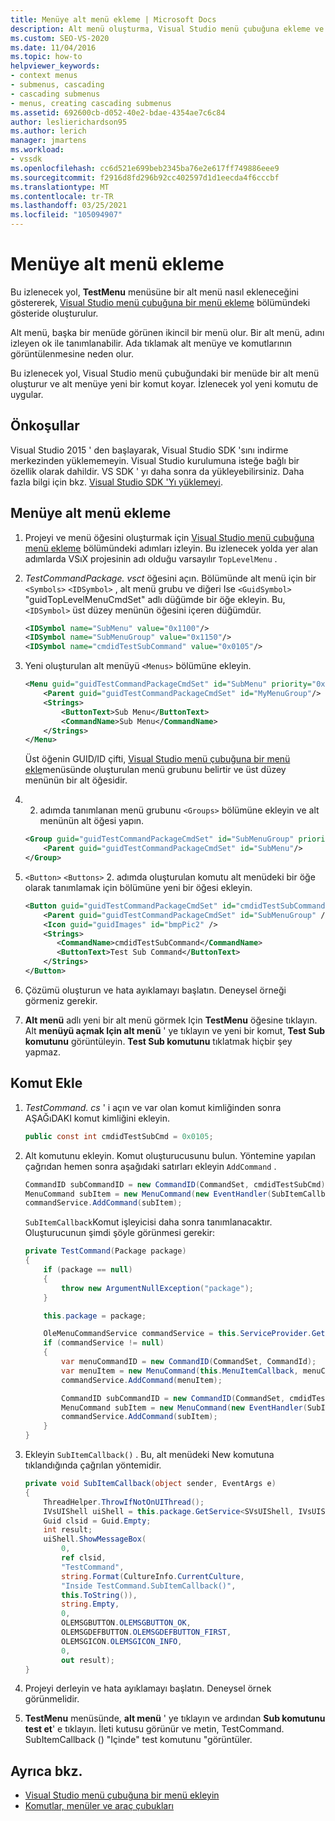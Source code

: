 ```yaml
---
title: Menüye alt menü ekleme | Microsoft Docs
description: Alt menü oluşturma, Visual Studio menü çubuğuna ekleme ve alt menüye yeni bir komut ekleme hakkında bilgi edinin.
ms.custom: SEO-VS-2020
ms.date: 11/04/2016
ms.topic: how-to
helpviewer_keywords:
- context menus
- submenus, cascading
- cascading submenus
- menus, creating cascading submenus
ms.assetid: 692600cb-d052-40e2-bdae-4354ae7c6c84
author: leslierichardson95
ms.author: lerich
manager: jmartens
ms.workload:
- vssdk
ms.openlocfilehash: cc6d521e699beb2345ba76e2e617ff749886eee9
ms.sourcegitcommit: f2916d8fd296b92cc402597d1d1eecda4f6cccbf
ms.translationtype: MT
ms.contentlocale: tr-TR
ms.lasthandoff: 03/25/2021
ms.locfileid: "105094907"
---
```

# <a name="add-a-submenu-to-a-menu"></a>Menüye alt menü ekleme
Bu izlenecek yol, **TestMenu** menüsüne bir alt menü nasıl ekleneceğini göstererek, [Visual Studio menü çubuğuna bir menü ekleme](../extensibility/adding-a-menu-to-the-visual-studio-menu-bar.md) bölümündeki gösteride oluşturulur.

 Alt menü, başka bir menüde görünen ikincil bir menü olur. Bir alt menü, adını izleyen ok ile tanımlanabilir. Ada tıklamak alt menüye ve komutlarının görüntülenmesine neden olur.

 Bu izlenecek yol, Visual Studio menü çubuğundaki bir menüde bir alt menü oluşturur ve alt menüye yeni bir komut koyar. İzlenecek yol yeni komutu de uygular.

## <a name="prerequisites"></a>Önkoşullar
 Visual Studio 2015 ' den başlayarak, Visual Studio SDK 'sını indirme merkezinden yüklememeyin. Visual Studio kurulumuna isteğe bağlı bir özellik olarak dahildir. VS SDK ' yı daha sonra da yükleyebilirsiniz. Daha fazla bilgi için bkz. [Visual Studio SDK 'Yı yüklemeyi](../extensibility/installing-the-visual-studio-sdk.md).

## <a name="add-a-submenu-to-a-menu"></a>Menüye alt menü ekleme

1. Projeyi ve menü öğesini oluşturmak için [Visual Studio menü çubuğuna menü ekleme](../extensibility/adding-a-menu-to-the-visual-studio-menu-bar.md) bölümündeki adımları izleyin. Bu izlenecek yolda yer alan adımlarda VSıX projesinin adı olduğu varsayılır `TopLevelMenu` .

2. *TestCommandPackage. vsct* öğesini açın. Bölümünde alt menü için bir `<Symbols>` `<IDSymbol>` , alt menü grubu ve diğeri Ise `<GuidSymbol>` "guidTopLevelMenuCmdSet" adlı düğümde bir öğe ekleyin. Bu, `<IDSymbol>` üst düzey menünün öğesini içeren düğümdür.

    ```xml
    <IDSymbol name="SubMenu" value="0x1100"/>
    <IDSymbol name="SubMenuGroup" value="0x1150"/>
    <IDSymbol name="cmdidTestSubCommand" value="0x0105"/>
    ```

3. Yeni oluşturulan alt menüyü `<Menus>` bölümüne ekleyin.

    ```xml
    <Menu guid="guidTestCommandPackageCmdSet" id="SubMenu" priority="0x0100" type="Menu">
        <Parent guid="guidTestCommandPackageCmdSet" id="MyMenuGroup"/>
        <Strings>
            <ButtonText>Sub Menu</ButtonText>
            <CommandName>Sub Menu</CommandName>
        </Strings>
    </Menu>
    ```

     Üst öğenin GUID/ID çifti, [Visual Studio menü çubuğuna bir menü ekle](../extensibility/adding-a-menu-to-the-visual-studio-menu-bar.md)menüsünde oluşturulan menü grubunu belirtir ve üst düzey menünün bir alt öğesidir.

4. 2. adımda tanımlanan menü grubunu `<Groups>` bölümüne ekleyin ve alt menünün alt öğesi yapın.

    ```xml
    <Group guid="guidTestCommandPackageCmdSet" id="SubMenuGroup" priority="0x0000">
        <Parent guid="guidTestCommandPackageCmdSet" id="SubMenu"/>
    </Group>
    ```

5. `<Button>` `<Buttons>` 2. adımda oluşturulan komutu alt menüdeki bir öğe olarak tanımlamak için bölümüne yeni bir öğesi ekleyin.

    ```xml
    <Button guid="guidTestCommandPackageCmdSet" id="cmdidTestSubCommand" priority="0x0000" type="Button">
        <Parent guid="guidTestCommandPackageCmdSet" id="SubMenuGroup" />
        <Icon guid="guidImages" id="bmpPic2" />
        <Strings>
           <CommandName>cmdidTestSubCommand</CommandName>
           <ButtonText>Test Sub Command</ButtonText>
        </Strings>
    </Button>
    ```

6. Çözümü oluşturun ve hata ayıklamayı başlatın. Deneysel örneği görmeniz gerekir.

7. **Alt menü** adlı yeni bir alt menü görmek Için **TestMenu** öğesine tıklayın. Alt **menüyü açmak Için alt menü** ' ye tıklayın ve yeni bir komut, **Test Sub komutunu** görüntüleyin. **Test Sub komutunu** tıklatmak hiçbir şey yapmaz.

## <a name="add-a-command"></a>Komut Ekle

1. *TestCommand. cs* ' i açın ve var olan komut kimliğinden sonra AŞAĞıDAKI komut kimliğini ekleyin.

    ```csharp
    public const int cmdidTestSubCmd = 0x0105;
    ```

2. Alt komutunu ekleyin. Komut oluşturucusunu bulun. Yöntemine yapılan çağrıdan hemen sonra aşağıdaki satırları ekleyin `AddCommand` .

    ```csharp
    CommandID subCommandID = new CommandID(CommandSet, cmdidTestSubCmd);
    MenuCommand subItem = new MenuCommand(new EventHandler(SubItemCallback), subCommandID);
    commandService.AddCommand(subItem);
    ```

    `SubItemCallback`Komut işleyicisi daha sonra tanımlanacaktır. Oluşturucunun şimdi şöyle görünmesi gerekir:

    ```csharp
    private TestCommand(Package package)
    {
        if (package == null)
        {
            throw new ArgumentNullException("package");
        }

        this.package = package;

        OleMenuCommandService commandService = this.ServiceProvider.GetService(typeof(IMenuCommandService)) as OleMenuCommandService;
        if (commandService != null)
        {
            var menuCommandID = new CommandID(CommandSet, CommandId);
            var menuItem = new MenuCommand(this.MenuItemCallback, menuCommandID);
            commandService.AddCommand(menuItem);

            CommandID subCommandID = new CommandID(CommandSet, cmdidTestSubCmd);
            MenuCommand subItem = new MenuCommand(new EventHandler(SubItemCallback), subCommandID);
            commandService.AddCommand(subItem);
        }
    }
    ```

3. Ekleyin `SubItemCallback()` . Bu, alt menüdeki New komutuna tıklandığında çağrılan yöntemidir.

    ```csharp
    private void SubItemCallback(object sender, EventArgs e)
    {
        ThreadHelper.ThrowIfNotOnUIThread();
        IVsUIShell uiShell = this.package.GetService<SVsUIShell, IVsUIShell>();
        Guid clsid = Guid.Empty;
        int result;
        uiShell.ShowMessageBox(
            0,
            ref clsid,
            "TestCommand",
            string.Format(CultureInfo.CurrentCulture,
            "Inside TestCommand.SubItemCallback()",
            this.ToString()),
            string.Empty,
            0,
            OLEMSGBUTTON.OLEMSGBUTTON_OK,
            OLEMSGDEFBUTTON.OLEMSGDEFBUTTON_FIRST,
            OLEMSGICON.OLEMSGICON_INFO,
            0,
            out result);
    }
    ```

4. Projeyi derleyin ve hata ayıklamayı başlatın. Deneysel örnek görünmelidir.

5. **TestMenu** menüsünde, **alt menü** ' ye tıklayın ve ardından **Sub komutunu test et**' e tıklayın. İleti kutusu görünür ve metin, TestCommand. SubItemCallback () "Içinde" test komutunu "görüntüler.

## <a name="see-also"></a>Ayrıca bkz.

- [Visual Studio menü çubuğuna bir menü ekleyin](../extensibility/adding-a-menu-to-the-visual-studio-menu-bar.md)
- [Komutlar, menüler ve araç çubukları](../extensibility/internals/commands-menus-and-toolbars.md)
